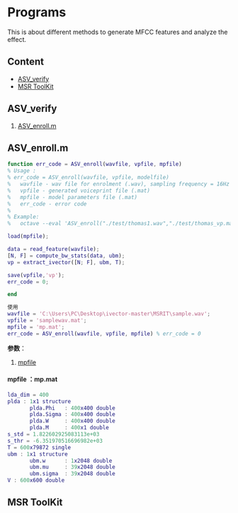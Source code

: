 # Programs

This is about different methods to generate MFCC features and analyze the effect.

## Content

- [ASV_verify](#asv-verify)
- [MSR ToolKit](#msr-toolkit)

## ASV_verify <span id = "asv-verify">

1. [ASV_enroll.m](#asv-enroll)



## ASV_enroll.m <span id = "asv-enroll">

```matlab
function err_code = ASV_enroll(wavfile, vpfile, mpfile)
% Usage :
% err_code = ASV_enroll(wavfile, vpfile, modelfile)
%   wavfile - wav file for enrolment (.wav), sampling frequency = 16Hz
%   vpfile - generated voiceprint file (.mat) 
%   mpfile - model parameters file (.mat)
%   err_code - error code
%
% Example:
%   octave --eval 'ASV_enroll("./test/thomas1.wav","./test/thomas_vp.mat","./mp.mat")'

load(mpfile);

data = read_feature(wavfile);
[N, F] = compute_bw_stats(data, ubm);
vp = extract_ivector([N; F], ubm, T);

save(vpfile,'vp');
err_code = 0;

end
```

```matlab
使用
wavfile = 'C:\Users\PC\Desktop\ivector-master\MSRIT\sample.wav';
vpfile = 'samplewav.mat';
mpfile = 'mp.mat';
err_code = ASV_enroll(wavfile, vpfile, mpfile) % err_code = 0
```

**参数**：

1. [mpfile](#mpfile)

#### mpfile ：mp.mat  <span id = "mpfile">

```matlab
lda_dim = 400
plda : 1x1 structure 
       plda.Phi   : 400x400 double
       plda.Sigma : 400x400 double
       plda.W     : 400x400 double
       plda.M     : 400x1 double
s_std = 1.822602925083113e+03
s_thr = -6.351970516696982e+03
T = 600x79872 single
ubm : 1x1 structure
	   ubm.w      : 1x2048 double
	   ubm.mu	  : 39x2048 double
	   ubm.sigma  : 39x2048 double
V : 600x600 double
```


## MSR ToolKit <span id = "msr-toolkit">


































